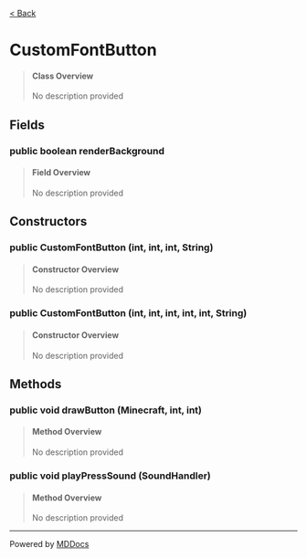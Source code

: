 [< Back](..)
# CustomFontButton #
>#### Class Overview ####
>No description provided
## Fields ##
### public boolean renderBackground ###
>#### Field Overview ####
>No description provided
>
## Constructors ##
### public CustomFontButton (int, int, int, String) ###
>#### Constructor Overview ####
>No description provided
>
### public CustomFontButton (int, int, int, int, int, String) ###
>#### Constructor Overview ####
>No description provided
>
## Methods ##
### public void drawButton (Minecraft, int, int) ###
>#### Method Overview ####
>No description provided
>
### public void playPressSound (SoundHandler) ###
>#### Method Overview ####
>No description provided
>

---
Powered by [MDDocs](https://github.com/VRCube/MDDocs)